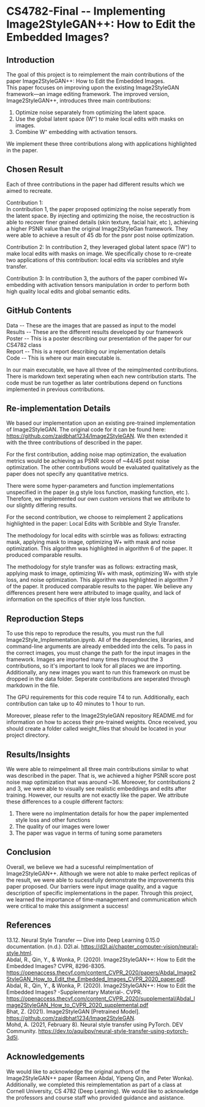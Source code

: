 #  CS4782-Final -- Implementing Image2StyleGAN++: How to Edit the Embedded Images?
## Introduction 
The goal of this project is to reimplement the main contributions of the paper Image2StyleGAN++: How to Edit the Embedded Images.   
This paper focuses on improving upon the existing Image2StyleGAN framework—an image editing framework. The improved version, Image2StyleGAN++, introduces three main contributions:  
1. Optimize noise separately from optimizing the latent space.  
2. Use the global latent space (W⁺) to make local edits with masks on images.  
3. Combine W⁺ embedding with activation tensors.

We implement these three contributions along with applications highlighted in the paper. 

## Chosen Result 
Each of three contributions in the paper had different results which we aimed to recreate. 

Contribution 1:   
In contribution 1, the paper proposed optimizing the noise seperatly from the latent space. By injecting and optimizing the noise, the recostruction is able to recover finer grained details (skin texture, facial hair, etc ), achieving a higher PSNR value than the original Image2StyleGan framework. They were able to achieve a result of 45 db for the psnr post noise optimization. 

Contribution 2: 
In contribution 2, they leveraged global latent space (W⁺) to make local edits with masks on image. We specifically chose to re-create two applications of this contribution: local edits via scribbles and style transfer.

Contribution 3:
In contribution 3, the authors of the paper combined W+ embedding with activation tensors manipulation in order to perform both high quality local edits and global semantic edits.  

## GitHub Contents 
Data -- These are the images that are passed as input to the model   
Results -- These are the different results developed by our framework    
Poster -- This is a poster describing our presentation of the paper for our CS4782 class   
Report -- This is a report describing our implementation details    
Code -- This is where our main executable is.    

In our main executable, we have all three of the reimplmented contributions. There is markdown text seperating when each new contribution starts. The code must be run together as later contributions depend on functions implemented in previous contributions. 

## Re-implementation Details 

We based our implementation upon an existing pre-trained implementation of Image2StyleGAN. The original code for it can be found here: https://github.com/zaidbhat1234/Image2StyleGAN. We then extended it with the three contributions of described in the paper.

For the first contribution, adding noise map optimization, the evaluation metrics would be achieving as PSNR score of ~44/45 post noise optimization. The other contributions would be evaluated qualitatively as the paper does not specify any quantitative metrics.

There were some hyper-parameters and function implementations unspecified in the paper (e.g style loss function, masking function, etc ). Therefore, we implemented our own custom versions that we attribute to our slightly differing results.

For the second contribution, we choose to reimplement 2 applications highlighted in the paper: Local Edits with Scribble and Style Transfer. 

The methodology for local edits with scirrble was as follows: extracting mask, applying mask to image, optimizing W+ with mask and noise optimization. This algorithm was highlighted in algorithm 6 of the paper. It produced comparable results. 

The methodology for style transfer was as follows: extracting mask, applying mask to image, optimizing W+ with mask, optimizing W+ with style loss, and noise optimization. This algorithm was highlighted in algorithm 7 of the paper. It produced comparable results to the paper. We believe any differences present here were attributed to image quality, and lack of information on the specifics of thier style loss function.  

## Reproduction Steps 
To use this repo to reproduce the results, you must run the full Image2Style_Implementation.ipynb. All of the dependencies, libraries, and command-line arguments are already embedded into the cells. To pass in the correct images, you must change the path for the input images in the framework. Images are imported many times throughout the 3 contributions, so it's important to look for all places we are importing. Additionally, any new images you want to run this framework on must be dropped in the data folder. Seperate contributions are seperated through markdown in the file. 

The GPU requirements for this code require T4 to run. Additionally, each contribution can take up to 40 minutes to 1 hour to run.   

Moreover, please refer to the Image2StyleGAN repository README.md for information on how to access their pre-trained weights. Once received, you should create a folder called weight_files that should be located in your project directory.

## Results/Insights 
We were able to reimpelment all three main contributions similar to what was described in the paper. That is, we achieved a higher PSNR score post noise map optimization that was around ~36. Moreover, for contributions 2 and 3, we were able to visually see realistic embeddings and edits after training. However, our results are not exactly like the paper. We attribute these differences to a couple different factors: 
1. There were no implmentation details for how the paper implemented style loss and other functions
2. The quality of our images were lower
3. The paper was vague in terms of tuning some parameters 

## Conclusion 
Overall, we believe we had a sucessful reimplmentation of Image2StyleGAN++. Although we were not able to make perfect replicas of the result, we were able to sucessfully demonstrate the improvements this paper proposed. Our barriers were input image quality, and a vague description of specific implementations in the paper. Through this project, we learned the importance of time-management and communication which were critical to make this assignment a success!

## References 
13.12. Neural Style Transfer — Dive into Deep Learning 0.15.0 documentation. (n.d.). D2l.ai. https://d2l.ai/chapter_computer-vision/neural-style.html.  
Abdal, R., Qin, Y., & Wonka, P. (2020). Image2StyleGAN++: How to Edit the Embedded Images? CVPR, 8296-8305.   
https://openaccess.thecvf.com/content_CVPR_2020/papers/Abdal_Image2StyleGAN_How_to_Edit_the_Embedded_Images_CVPR_2020_paper.pdf.   
Abdal, R., Qin, Y., & Wonka, P. (2020). Image2StyleGAN++: How to Edit the Embedded Images? -Supplementary Material-. CVPR.
https://openaccess.thecvf.com/content_CVPR_2020/supplemental/Abdal_Image2StyleGAN_How_to_CVPR_2020_supplemental.pdf   
Bhat, Z. (2021). Image2StyleGAN [Pretrained Model]. https://github.com/zaidbhat1234/Image2StyleGAN.    
Mohd, A. (2021, February 8). Neural style transfer using PyTorch. DEV Community.  https://dev.to/aquibpy/neural-style-transfer-using-pytorch-3d5l.   

## Acknowledgements 
We would like to acknowledge the original authors of the Image2StyleGAN++ paper (Rameen Abdal, Yipeng Qin, and Peter Wonka). Additionally, we completed this reimplementation as part of a class at Cornell University, CS 4782 (Deep Learning). We would like to acknowledge the professors and course staff who provided guidance and asistance. 


